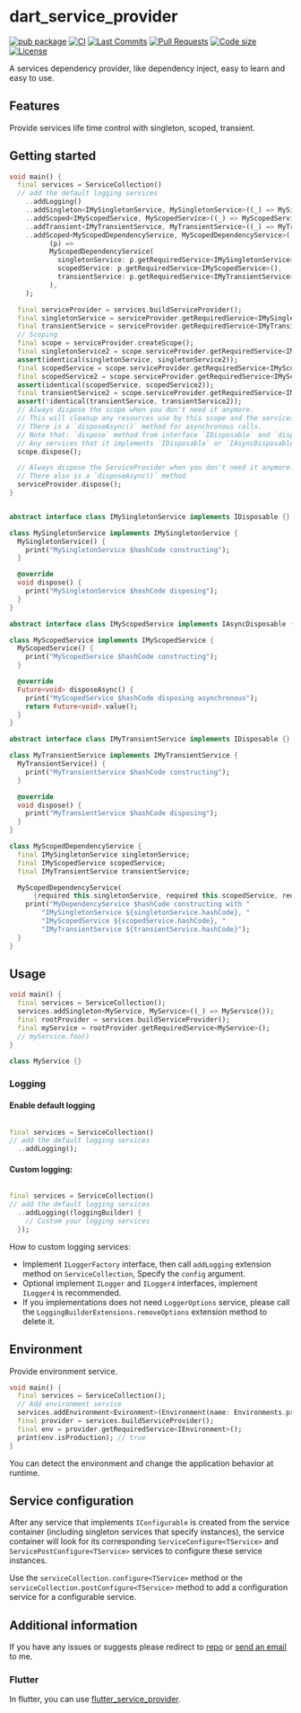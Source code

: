 <!-- 
This README describes the package. If you publish this package to pub.dev,
this README's contents appear on the landing page for your package.

For information about how to write a good package README, see the guide for
[writing package pages](https://dart.dev/tools/pub/writing-package-pages). 

For general information about developing packages, see the Dart guide for
[creating packages](https://dart.dev/guides/libraries/create-packages)
and the Flutter guide for
[developing packages and plugins](https://flutter.dev/to/develop-packages). 
-->

# dart_service_provider

[![pub package](https://img.shields.io/pub/v/dart_service_provider?logo=dart&logoColor=00b9fc)](https://pub.dev/packages/dart_service_provider)
[![CI](https://img.shields.io/github/actions/workflow/status/codelovercc/dart_service_provider/dart.yml?branch=main&logo=github-actions&logoColor=white)](https://github.com/codelovercc/dart_service_provider/actions)
[![Last Commits](https://img.shields.io/github/last-commit/codelovercc/dart_service_provider?logo=git&logoColor=white)](https://github.com/codelovercc/dart_service_provider/commits/main)
[![Pull Requests](https://img.shields.io/github/issues-pr/codelovercc/dart_service_provider?logo=github&logoColor=white)](https://github.com/codelovercc/dart_service_provider/pulls)
[![Code size](https://img.shields.io/github/languages/code-size/codelovercc/dart_service_provider?logo=github&logoColor=white)](https://github.com/codelovercc/dart_service_provider)
[![License](https://img.shields.io/github/license/codelovercc/dart_service_provider?logo=open-source-initiative&logoColor=green)](https://github.com/codelovercc/dart_service_provider/blob/main/LICENSE)

A services dependency provider, like dependency inject, easy to learn and easy to use.

## Features

Provide services life time control with singleton, scoped, transient.

## Getting started

```dart
void main() {
  final services = ServiceCollection()
  // add the default logging services
    ..addLogging()
    ..addSingleton<IMySingletonService, MySingletonService>((_) => MySingletonService())
    ..addScoped<IMyScopedService, MyScopedService>((_) => MyScopedService())
    ..addTransient<IMyTransientService, MyTransientService>((_) => MyTransientService())
    ..addScoped<MyScopedDependencyService, MyScopedDependencyService>(
          (p) =>
          MyScopedDependencyService(
            singletonService: p.getRequiredService<IMySingletonService>(),
            scopedService: p.getRequiredService<IMyScopedService>(),
            transientService: p.getRequiredService<IMyTransientService>(),
          ),
    );

  final serviceProvider = services.buildServiceProvider();
  final singletonService = serviceProvider.getRequiredService<IMySingletonService>();
  final transientService = serviceProvider.getRequiredService<IMyTransientService>();
  // Scoping
  final scope = serviceProvider.createScope();
  final singletonService2 = scope.serviceProvider.getRequiredService<IMySingletonService>();
  assert(identical(singletonService, singletonService2));
  final scopedService = scope.serviceProvider.getRequiredService<IMyScopedService>();
  final scopedService2 = scope.serviceProvider.getRequiredService<IMyScopedService>();
  assert(identical(scopedService, scopedService2));
  final transientService2 = scope.serviceProvider.getRequiredService<IMyTransientService>();
  assert(!identical(transientService, transientService2));
  // Always dispose the scope when you don't need it anymore.
  // This will cleanup any resources use by this scope and the services in this scope.
  // There is a `disposeAsync()` method for asynchronous calls.
  // Note that: `dispose` method from interface `IDisposable` and `disposeAsync` from interface `IAsyncDisposable`
  // Any services that it implements `IDisposable` or `IAsyncDisposable` and constructed by `IServiceProvider` will be disposed when its life is end automatically.
  scope.dispose();

  // Always dispose the ServiceProvider when you don't need it anymore.
  // There also is a `disposeAsync()` method
  serviceProvider.dispose();
}


abstract interface class IMySingletonService implements IDisposable {}

class MySingletonService implements IMySingletonService {
  MySingletonService() {
    print("MySingletonService $hashCode constructing");
  }

  @override
  void dispose() {
    print("MySingletonService $hashCode disposing");
  }
}

abstract interface class IMyScopedService implements IAsyncDisposable {}

class MyScopedService implements IMyScopedService {
  MyScopedService() {
    print("MyScopedService $hashCode constructing");
  }

  @override
  Future<void> disposeAsync() {
    print("MyScopedService $hashCode disposing asynchronous");
    return Future<void>.value();
  }
}

abstract interface class IMyTransientService implements IDisposable {}

class MyTransientService implements IMyTransientService {
  MyTransientService() {
    print("MyTransientService $hashCode constructing");
  }

  @override
  void dispose() {
    print("MyTransientService $hashCode disposing");
  }
}

class MyScopedDependencyService {
  final IMySingletonService singletonService;
  final IMyScopedService scopedService;
  final IMyTransientService transientService;

  MyScopedDependencyService(
      {required this.singletonService, required this.scopedService, required this.transientService}) {
    print("MyDependencyService $hashCode constructing with "
        "IMySingletonService ${singletonService.hashCode}, "
        "IMyScopedService ${scopedService.hashCode}, "
        "IMyTransientService ${transientService.hashCode}");
  }
}
```

## Usage

```dart
void main() {
  final services = ServiceCollection();
  services.addSingleton<MyService, MyService>((_) => MyService());
  final rootProvider = services.buildServiceProvider();
  final myService = rootProvider.getRequiredService<MyService>();
  // myService.foo()
}

class MyService {}
```

### Logging

#### Enable default logging

```dart

final services = ServiceCollection()
// add the default logging services
  ..addLogging();
```

#### Custom logging:

```dart

final services = ServiceCollection()
// add the default logging services
  ..addLogging((loggingBuilder) {
    // Custom your logging services
  });
```

How to custom logging services:

- Implement `ILoggerFactory` interface, then call `addLogging` extension method on
  `ServiceCollection`, Specify the `config` argument.
- Optional implement `ILogger` and `ILogger4` interfaces, implement `ILogger4` is recommended.
- If you implementations does not need `LoggerOptions` service, please
  call the `LoggingBuilderExtensions.removeOptions` extension method to delete it.

## Environment

Provide environment service.

```dart
void main() {
  final services = ServiceCollection();
  // Add environment service
  services.addEnvironment<Evironment>(Environment(name: Environments.production));
  final provider = services.buildServiceProvider();
  final env = provider.getRequiredService<IEnvironment>();
  print(env.isProduction); // true
}
```

You can detect the environment and change the application behavior at runtime.

## Service configuration

After any service that implements `IConfigurable` is created from the service container (including
singleton services that specify instances), the service container will look for its corresponding
`ServiceConfigure<TService>` and `ServicePostConfigure<TService>` services to configure these
service instances.

Use the `serviceCollection.configure<TService>` method or the
`serviceCollection.postConfigure<TService>` method to add a configuration service for a configurable
service.

## Additional information

If you have any issues or suggests please redirect
to [repo](https://github.com/codelovercc/dart_service_provider)
or [send an email](mailto:codelovercc@gmail.com) to me.

### Flutter

In flutter, you can
use [flutter_service_provider](https://pub.dev/packages/flutter_service_provider).
